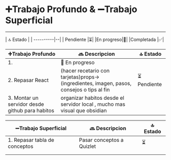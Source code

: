 
# ➕Trabajo Profundo & ➖Trabajo Superficial
---

| 🔝 Estado | 
| ----------|--| 
| Pendiente |⏳|
|En progreso|🔄|
|Completada |✅|

| ➕Trabajo Profundo                               | 🔜 Descripcion                                                                                 | 🔝 Estado   |
| ----------------------------------------------- | ---------------------------------------------------------------------------------------------- | ----------- |
| 1.                                              | 🔄 En progreso                                                                                 |             |
| 2. Repasar React                                | (hacer recetario con tarjetas)props-> <br>(ingredientes, imagen, pasos, consejos o tips al fin | ⏳ Pendiente |
| 3. Montar un servidor desde github para habitos | organizar habitos desde el servidor local , mucho mas visual que obsidian                      |             |

| ➖Trabajo Superficial          | 🔜 Descripcion            | 🔝 Estado      |
| ----------------------------- | ------------------------- | -------------- |
| 1. Repasar tabla de conceptos | Pasar conceptos a Quizlet | ⏳     |
|                               |                           | |
|                               |                           |   |




